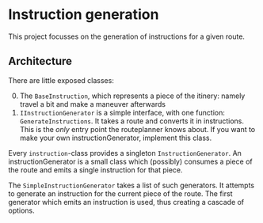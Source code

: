 # Instruction generation

This project focusses on the generation of instructions for a given route.

## Architecture

There are little exposed classes:

0. The `BaseInstruction`, which represents a piece of the itinery: namely travel a bit and make a maneuver afterwards
1. `IInstructionGenerator` is a simple interface, with one function: `GenerateInstructions`. It takes a route and converts it in instructions. This is the _only_ entry point the routeplanner knows about. If you want to make your own instructionGenerator, implement this class.

Every `instruction`-class provides a singleton `InstructionGenerator`. An instructionGenerator is a small class which (possibly) consumes a piece of the route and emits a single instruction for that piece.

The `SimpleInstructionGenerator` takes a list of such generators. It attempts to generate an instruction for the current piece of the route. The first generator which emits an instruction is used, thus creating a cascade of options.




